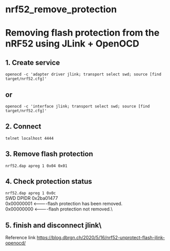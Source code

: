 # nrf52_remove_protection
# Removing flash protection from the nRF52 using JLink + OpenOCD
## 1. Create service
```openocd -c 'adapter driver jlink; transport select swd; source [find target/nrf52.cfg]'``` 
## or 
```openocd -c 'interface jlink; transport select swd; source [find target/nrf52.cfg]'``` 
## 2. Connect 
```telnet localhost 4444```
## 3. Remove flash protection 
```nrf52.dap apreg 1 0x04 0x01```
## 4. Check protection status
```nrf52.dap apreg 1 0x0c```\
SWD DPIDR 0x2ba01477\
0x00000001 <----flash protection has been removed.\
0x00000000 <----flash protection not removed.\
## 5. finish and disconnect jlink\
Reference link 
https://blog.dbrgn.ch/2020/5/16/nrf52-unprotect-flash-jlink-openocd/
